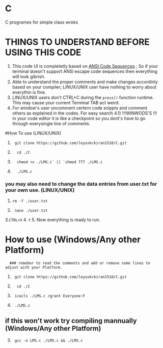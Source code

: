 # C
C programes for simple class wroks

# THINGS TO UNDERSTAND BEFORE USING THIS CODE
1) This code UI is completetly based on [ANSI Code Sequences](https://en.wikipedia.org/wiki/ANSI_escape_code) ; So if your terminal doesn't support
ANSI escape code sequences then everything will look  gibrish.
2) Able to understand the proper comments and make changes accordinly based on your compiler; LINUX/UNIX user have nothing to worry about everythin is fine.
3) LINUX/UNIX users don't CTRL+C during the `press()` function runtime. This may cause your current Terminal TAB act weird.
4) For window's user uncomment certern code snippts and comment others as explained in the codes. For easy search
4.1)            !!!WINWODS'S !!!
in your code editor it is like a checkpoint so you dont's have to go through everysingle line of comments.

#How To use (LINUX/UNIX)
1.      git clone https://github.com/leyuskckiran1510/C.git
2.       cd ./C
3.       chmod +x ./LMS.c` || `chmod 777 ./LMS.c
4.       ./LMS.c

### you may also need to change the data entries from user.txt for your own use. (LINUX/UNIX)
1.     rm -f ./user.txt
2.      nano ./user.txt
3.`CTRL+X`
4. `Y`
5. Now everything is ready to run.


# How to use (Windows/Any other Platform)
      ### remeber to read the comments and add or remove some lines to adjust with your Platform.
1.      git clone https://github.com/leyuskckiran1510/C.git
2.       cd ./C
3.      icacls ./LMS.c /grant Everyone:F
4.      ./LMS.c

## if this won't work try compiling mannually (Windows/Any other Platform)
3.      gcc -o LMS.c ./LMS.c && ./LMS.c

